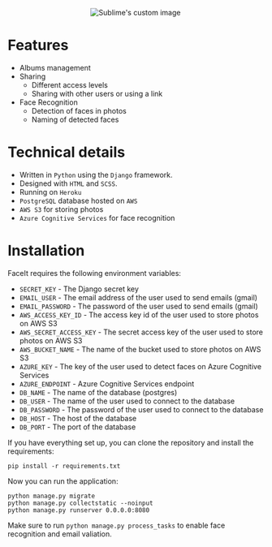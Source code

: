 <p align="center">
  <img src="https://user-images.githubusercontent.com/36517134/173432372-6757b6b5-7a9e-4832-a3d9-437f863e5fe2.png" alt="Sublime's custom image"/>
</p>

# Features

- Albums management
- Sharing
    - Different access levels
    - Sharing with other users or using a link
- Face Recognition
    - Detection of faces in photos
    - Naming of detected faces

# Technical details

- Written in `Python` using the `Django` framework.
- Designed with `HTML` and `SCSS`.
- Running on `Heroku`
- `PostgreSQL` database hosted on `AWS`
- `AWS S3` for storing photos
- `Azure Cognitive Services` for face recognition

# Installation

FaceIt requires the following environment variables:

- `SECRET_KEY` - The Django secret key
- `EMAIL_USER` - The email address of the user used to send emails (gmail)
- `EMAIL_PASSWORD` - The password of the user used to send emails (gmail)
- `AWS_ACCESS_KEY_ID` - The access key id of the user used to store photos on AWS S3
- `AWS_SECRET_ACCESS_KEY` - The secret access key of the user used to store photos on AWS S3
- `AWS_BUCKET_NAME` - The name of the bucket used to store photos on AWS S3
- `AZURE_KEY` - The key of the user used to detect faces on Azure Cognitive Services
- `AZURE_ENDPOINT` - Azure Cognitive Services endpoint
- `DB_NAME` - The name of the database (postgres)
- `DB_USER` - The name of the user used to connect to the database
- `DB_PASSWORD` - The password of the user used to connect to the database
- `DB_HOST` - The host of the database
- `DB_PORT` - The port of the database

If you have everything set up, you can clone the repository and install the requirements:

`pip install -r requirements.txt`

Now you can run the application:

```
python manage.py migrate
python manage.py collectstatic --noinput
python manage.py runserver 0.0.0.0:8080
```

Make sure to run `python manage.py process_tasks` to enable face recognition and email valiation.
